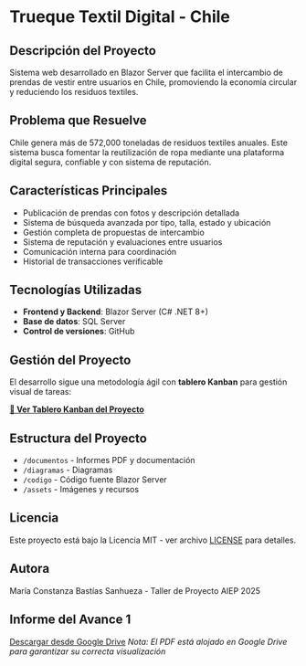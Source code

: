 # Trueque Textil Digital - Chile

## Descripción del Proyecto
Sistema web desarrollado en Blazor Server que facilita el intercambio de prendas de vestir entre usuarios en Chile, promoviendo la economía circular y reduciendo los residuos textiles.

## Problema que Resuelve
Chile genera más de 572,000 toneladas de residuos textiles anuales. Este sistema busca fomentar la reutilización de ropa mediante una plataforma digital segura, confiable y con sistema de reputación.

## Características Principales
- Publicación de prendas con fotos y descripción detallada
- Sistema de búsqueda avanzada por tipo, talla, estado y ubicación
- Gestión completa de propuestas de intercambio
- Sistema de reputación y evaluaciones entre usuarios
- Comunicación interna para coordinación
- Historial de transacciones verificable

## Tecnologías Utilizadas
- **Frontend y Backend**: Blazor Server (C# .NET 8+)
- **Base de datos**: SQL Server
- **Control de versiones**: GitHub

## Gestión del Proyecto

El desarrollo sigue una metodología ágil con **tablero Kanban** para gestión visual de tareas:

[**🔗 Ver Tablero Kanban del Proyecto**](https://github.com/mariabastias/taller_proyecto_maria_bastias/projects/1)


## Estructura del Proyecto
- `/documentos` - Informes PDF y documentación
- `/diagramas` - Diagramas
- `/codigo` - Código fuente Blazor Server
- `/assets` - Imágenes y recursos 

## Licencia
Este proyecto está bajo la Licencia MIT - ver archivo [LICENSE](LICENSE) para detalles.

## Autora
María Constanza Bastías Sanhueza - Taller de Proyecto AIEP 2025

## Informe del Avance 1
[Descargar desde Google Drive](https://drive.google.com/file/d/1jO-GDikkHLFxWWQA6gMMDNr2hmXUfn9R/view?usp=sharing)
*Nota: El PDF está alojado en Google Drive para garantizar su correcta visualización*
